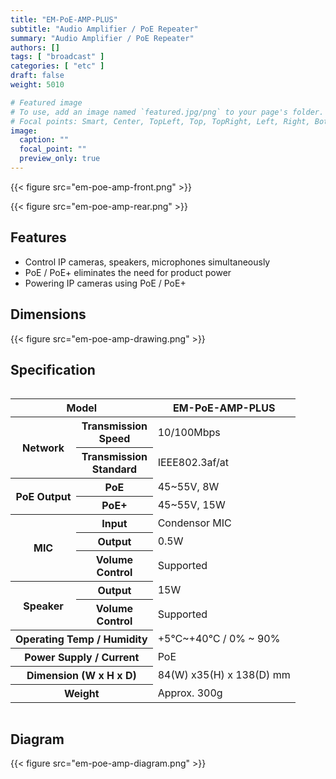 ```yaml
---
title: "EM-PoE-AMP-PLUS"
subtitle: "Audio Amplifier / PoE Repeater"
summary: "Audio Amplifier / PoE Repeater"
authors: []
tags: [ "broadcast" ]
categories: [ "etc" ]
draft: false
weight: 5010

# Featured image
# To use, add an image named `featured.jpg/png` to your page's folder.
# Focal points: Smart, Center, TopLeft, Top, TopRight, Left, Right, BottomLeft, Bottom, BottomRight.
image:
  caption: ""
  focal_point: ""
  preview_only: true
---
```


<div class="container">
<div class="row justify-content-center">
<div class="col-sm-6">

{{< figure src="em-poe-amp-front.png" >}}

</div>
<div class="col-sm-6">

{{< figure src="em-poe-amp-rear.png" >}}

</div>
</div>
</div>

<div class="container">
<div class="row justify-content-center">
<div class="col-sm-6 pl-0">

## Features

- Control IP cameras, speakers, microphones simultaneously
- PoE / PoE+ eliminates the need for product power
- Powering IP cameras using PoE / PoE+

</div>
<div class="col-sm-6 pl-0">

## Dimensions

{{< figure src="em-poe-amp-drawing.png" >}}

</div>
</div>
</div>

## Specification

<div style="overflow-x: auto">
<table class="spec">
<thead>
<tr>
<th colspan="2">Model</th>
<th>EM-PoE-AMP-PLUS</th>
</tr>
</thead>
<tbody>
<tr>
<th rowspan="2">Network</th>
<th>Transmission<br>Speed</th>
<td>10/100Mbps</td>
</tr>
<tr>
<th>Transmission<br>Standard</th>
<td>IEEE802.3af/at</td>
</tr>
<tr>
<th rowspan="2">PoE Output</th>
<th>PoE</th>
<td>45~55V, 8W</td>
</tr>
<tr>
<th>PoE+</th>
<td>45~55V, 15W</td>
</tr>
<tr>
<th rowspan="3">MIC</th>
<th>Input</th>
<td>Condensor MIC</td>
</tr>
<tr>
<th>Output</th>
<td>0.5W</td>
</tr>
<tr>
<th>Volume<br>Control</th>
<td>Supported</td>
</tr>
<tr>
<th rowspan="2">Speaker</th>
<th>Output</th>
<td>15W</td>
</tr>
<tr>
<th>Volume<br>Control</th>
<td>Supported</td>
</tr>
<tr>
<th colspan="2">Operating Temp / Humidity</th>
<td>+5℃~+40℃ / 0% ~ 90%</td>
</tr>
<tr>
<th colspan="2">Power Supply / Current</th>
<td>PoE</td>
</tr>
<tr>
<th colspan="2">Dimension (W x H x D)</th>
<td>84(W) x35(H) x 138(D) mm</td>
</tr>
<tr>
<th colspan="2">Weight</th>
<td>Approx. 300g</td>
</tr>
</tbody>
</table>
</div>

## Diagram

{{< figure src="em-poe-amp-diagram.png" >}}
